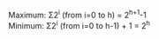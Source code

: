 Maximum: &Sigma;2<sup>i</sup> (from i=0 to h) = 2<sup>h+1</sup>-1  
Minimum: &Sigma;2<sup>i</sup> (from i=0 to h-1) + 1 = 2<sup>h</sup>
